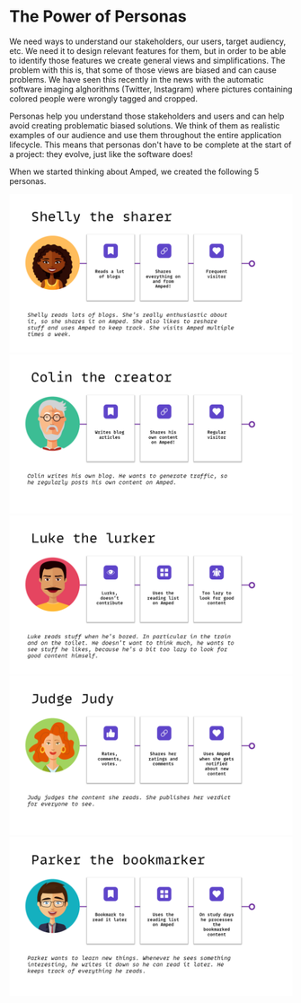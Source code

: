 # The Power of Personas

We need ways to understand our stakeholders, our users, target audiency, etc. We need it to design relevant features for them, but in order to be able to identify those features we create general views and simplifications. The problem with this is, that some of those views are biased and can cause problems. We have seen this recently in the news with the automatic software imaging alghorithms (Twitter, Instagram) where pictures containing colored people were wrongly tagged and cropped.

Personas help you understand those stakeholders and users and can help avoid creating problematic biased solutions. We think of them as realistic examples of our audience and use them throughout the entire application lifecycle. This means that personas don't have to be complete at the start of a project: they evolve, just like the software does!

When we started thinking about Amped, we created the following 5 personas.

![](shelly.png)
![](colin.png)
![](luke.png)
![](judy.png)
![](parker.png)
